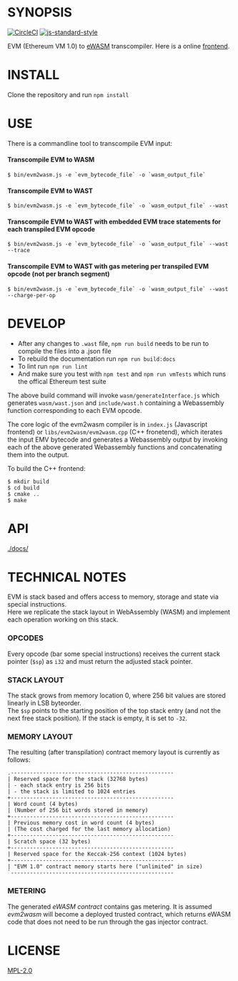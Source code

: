# SYNOPSIS 
[![CircleCI](https://circleci.com/gh/ewasm/evm2wasm.svg?style=svg)](https://circleci.com/gh/ewasm/evm2wasm)
[![js-standard-style](https://cdn.rawgit.com/feross/standard/master/badge.svg)](https://github.com/feross/standard)  

EVM (Ethereum VM 1.0) to [eWASM](https://github.com/ewasm/design) transcompiler. Here is a online [frontend](https://ewasm.github.io/evm2wasm-frontend/dist/).

# INSTALL
Clone the repository and run `npm install`

# USE
There is a commandline tool to transcompile EVM input:

#### Transcompile EVM to WASM
```
$ bin/evm2wasm.js -e `evm_bytecode_file` -o `wasm_output_file`
```

#### Transcompile EVM to WAST
```
$ bin/evm2wasm.js -e `evm_bytecode_file` -o `wasm_output_file` --wast
```

#### Transcompile EVM to WAST with embedded EVM trace statements for each transpiled EVM opcode
```
$ bin/evm2wasm.js -e `evm_bytecode_file` -o `wasm_output_file` --wast --trace
```

#### Transcompile EVM to WAST with gas metering per transpiled EVM opcode (not per branch segment)
```
$ bin/evm2wasm.js -e `evm_bytecode_file` -o `wasm_output_file` --wast --charge-per-op
```

# DEVELOP
* After any changes to `.wast` file, `npm run build` needs to be run to compile the files into a .json file 
* To rebuild the documentation run `npm run build:docs`
* To lint run `npm run lint`
* And make sure you test with `npm test` and `npm run vmTests` which runs the offical Ethereum test suite

The above build command will invoke `wasm/generateInterface.js` which generates `wasm/wast.json` and `include/wast.h` containing a
Webassembly function corresponding to each EVM opcode.

The core logic of the evm2wasm compiler is in `index.js` (Javascript frontend) or `libs/evm2wasm/evm2wasm.cpp` (C++ fronetend), which iterates the input EMV bytecode and generates
a Webassembly output by invoking each of the above generated Webassembly functions and concatenating them into the output.

To build the C++ frontend:
```
$ mkdir build
$ cd build
$ cmake ..
$ make
```

# API
[./docs/](./docs/index.md)

# TECHNICAL NOTES  
EVM is stack based and offers access to memory, storage and state via special instructions.  
Here we replicate the stack layout in WebAssembly (WASM) and implement each operation working on this stack.

### OPCODES  
Every opcode (bar some special instructions) receives the current stack pointer (`$sp`) as `i32` and must return the adjusted stack pointer.

### STACK LAYOUT  
The stack grows from memory location 0, where 256 bit values are stored linearly in LSB byteorder.  
The `$sp` points to the starting position of the top stack entry (and not the next free stack position). If the stack is empty, it is set to `-32`.

### MEMORY LAYOUT  
The resulting (after transpilation) contract memory layout is currently as follows:
```
.---------------------------------------------------
| Reserved space for the stack (32768 bytes)
| - each stack entry is 256 bits
| - the stack is limited to 1024 entries
+---------------------------------------------------
| Word count (4 bytes)
| (Number of 256 bit words stored in memory)
+---------------------------------------------------
| Previous memory cost in word count (4 bytes)
| (The cost charged for the last memory allocation)
+---------------------------------------------------
| Scratch space (32 bytes)
+---------------------------------------------------
| Reserved space for the Keccak-256 context (1024 bytes)
+---------------------------------------------------
| "EVM 1.0" contract memory starts here ("unlimited" in size)
`---------------------------------------------------
```

### METERING  
The generated *eWASM contract* contains gas metering. It is assumed *evm2wasm* will become a deployed trusted contract, which returns eWASM code that does not need to be run through the gas injector contract.

# LICENSE
[MPL-2.0](https://tldrlegal.com/license/mozilla-public-license-2.0-(mpl-2))

